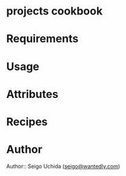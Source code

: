 # projects cookbook

# Requirements

# Usage

# Attributes

# Recipes

# Author

Author:: Seigo Uchida (<seigo@wantedly.com>)

